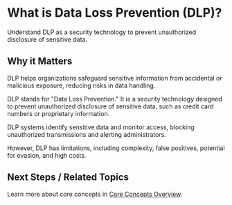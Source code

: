 # What is Data Loss Prevention (DLP)?

Understand DLP as a security technology to prevent unauthorized disclosure of sensitive data.


## Why it Matters
DLP helps organizations safeguard sensitive information from accidental or malicious exposure, reducing risks in data handling.

DLP stands for "Data Loss Prevention." It is a security technology designed to prevent unauthorized disclosure of sensitive data, such as credit card numbers or proprietary information.

DLP systems identify sensitive data and monitor access, blocking unauthorized transmissions and alerting administrators.

However, DLP has limitations, including complexity, false positives, potential for evasion, and high costs.

## Next Steps / Related Topics
Learn more about core concepts in [Core Concepts Overview](/02-core-concepts/index.md).
